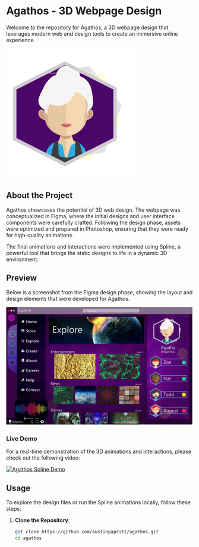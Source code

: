 # Agathos - 3D Webpage Design

Welcome to the repository for Agathos, a 3D webpage design that leverages modern web and design tools to create an immersive online experience.

![Agathos Avatar](public/agatha-avatar.png)

## About the Project

Agathos showcases the potential of 3D web design. The webpage was conceptualized in Figma, where the initial designs and user interface components were carefully crafted. Following the design phase, assets were optimized and prepared in Photoshop, ensuring that they were ready for high-quality animations.

The final animations and interactions were implemented using Spline, a powerful tool that brings the static designs to life in a dynamic 3D environment.

## Preview

Below is a screenshot from the Figma design phase, showing the layout and design elements that were developed for Agathos.

![Agathos Figma Design](public/agathos-figma.png)

### Live Demo

For a real-time demonstration of the 3D animations and interactions, please check out the following video:

[![Agathos Spline Demo](http://img.youtube.com/vi/URL/0.jpg)](public/agathos4.mp4)

## Usage

To explore the design files or run the Spline animations locally, follow these steps:

1. **Clone the Repository**:
   ```bash
   git clone https://github.com/austinpapritz/agathos.git
   cd agathos
